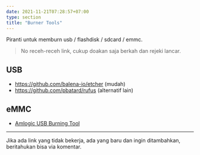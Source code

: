 ```yaml
---
date: 2021-11-21T07:28:57+07:00
type: section
title: "Burner Tools"
---
```


Piranti untuk memburn usb / flashdisk / sdcard / emmc.

> No receh-receh link, cukup doakan saja berkah dan rejeki lancar.

## USB

- https://github.com/balena-io/etcher (mudah)
- https://github.com/pbatard/rufus (alternatif lain)

## eMMC

- [Amlogic USB Burning Tool](/tools/usb-burning-tool)

---

Jika ada link yang tidak bekerja, ada yang baru dan ingin ditambahkan, beritahukan bisa via komentar.